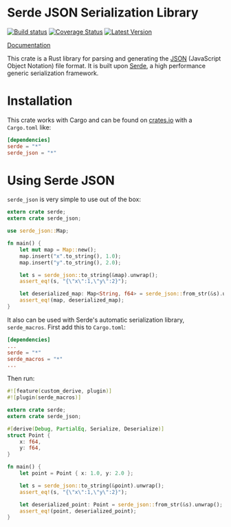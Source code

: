 Serde JSON Serialization Library
================================

[![Build status](https://api.travis-ci.org/serde-rs/json.png)](https://travis-ci.org/serde-rs/json)
[![Coverage Status](https://coveralls.io/repos/serde-rs/json/badge.svg?branch=master&service=github)](https://coveralls.io/github/serde-rs/json?branch=master)
[![Latest Version](https://img.shields.io/crates/v/serde_json.svg)](https://crates.io/crates/serde\_json)

[Documentation](https://serde-rs.github.io/json/serde_json)

This crate is a Rust library for parsing and generating the
[JSON](http://json.org) (JavaScript Object Notation) file format. It is built
upon [Serde](https://github.com/serde-rs/serde), a high performance generic
serialization framework.

Installation
============

This crate works with Cargo and can be found on
[crates.io](https://crates.io/crates/serde_json) with a `Cargo.toml` like:

```toml
[dependencies]
serde = "*"
serde_json = "*"
```

Using Serde JSON
================

`serde_json` is very simple to use out of the box:

```rust
extern crate serde;
extern crate serde_json;

use serde_json::Map;

fn main() {
    let mut map = Map::new();
    map.insert("x".to_string(), 1.0);
    map.insert("y".to_string(), 2.0);

    let s = serde_json::to_string(&map).unwrap();
    assert_eq!(s, "{\"x\":1,\"y\":2}");

    let deserialized_map: Map<String, f64> = serde_json::from_str(&s).unwrap();
    assert_eq!(map, deserialized_map);
}
```

It also can be used with Serde's automatic serialization library,
`serde_macros`. First add this to `Cargo.toml`:

```toml
[dependencies]
...
serde = "*"
serde_macros = "*"
...
```

Then run:

```rust
#![feature(custom_derive, plugin)]
#![plugin(serde_macros)]

extern crate serde;
extern crate serde_json;

#[derive(Debug, PartialEq, Serialize, Deserialize)]
struct Point {
    x: f64,
    y: f64,
}

fn main() {
    let point = Point { x: 1.0, y: 2.0 };

    let s = serde_json::to_string(&point).unwrap();
    assert_eq!(s, "{\"x\":1,\"y\":2}");

    let deserialized_point: Point = serde_json::from_str(&s).unwrap();
    assert_eq!(point, deserialized_point);
}
```
